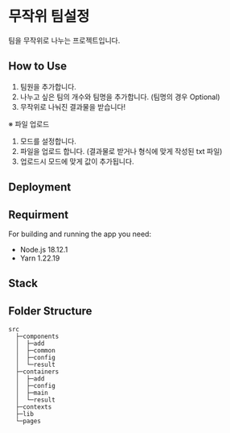 # 무작위 팀설정

팀을 무작위로 나누는 프로젝트입니다.

## How to Use

1. 팀원을 추가합니다.
2. 나누고 싶은 팀의 개수와 팀명을 추가합니다. (팀명의 경우 Optional)
3. 무작위로 나눠진 결과물을 받습니다!

※ 파일 업로드

1. 모드를 설정합니다.
2. 파일을 업로드 합니다. (결과물로 받거나 형식에 맞게 작성된 txt 파일)
3. 업로드시 모드에 맞게 값이 추가됩니다.

## Deployment

## Requirment

For building and running the app you need:

- Node.js 18.12.1
- Yarn 1.22.19

##

## Stack

## Folder Structure

```
src
  ├─components
  │  ├─add
  │  ├─common
  │  ├─config
  │  └─result
  ├─containers
  │  ├─add
  │  ├─config
  │  ├─main
  │  └─result
  ├─contexts
  ├─lib
  └─pages
```
